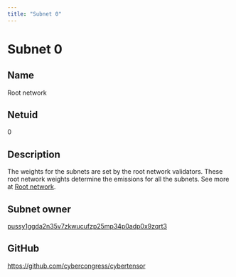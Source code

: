 ```yaml
---
title: "Subnet 0"
---
```


# Subnet 0

## Name

Root network

## Netuid
0

## Description

The weights for the subnets are set by the root network validators. These root network weights determine the emissions for all the subnets. See more at [Root network](../emissions.md#root-network).

## Subnet owner

[pussy1ggda2n35v7zkwucufzp25mp34p0adp0x9zqrt3](https://spacepussy.ai/neuron/pussy1ggda2n35v7zkwucufzp25mp34p0adp0x9zqrt3)

## GitHub

https://github.com/cybercongress/cybertensor

<!-- 
## Hyperparameters

| Hyperparameter| Value|
|:---|------|
| rho | 10 |
| kappa | 32767 |
| immunity_period | 7200 |
| min_allowed_weights | 8 |
| max_weight_limit | 455 |
| tempo | 99 |
| min_difficulty | 1000000000000000000 |
| max_difficulty | 1000000000000000000 |
| weights_version | 2013 |
| weights_rate_limit | 100 |
| adjustment_interval | 112 |
| activity_cutoff | 5000 |
| registration_allowed | True |
| target_regs_per_interval | 2 |
| min_burn | 1000000000 |
| max_burn | 100000000000 |
| bonds_moving_avg | 900000 |
| max_regs_per_block | 1 |
| serving_rate_limit | 10 |
| max_validators | 128 | -->
